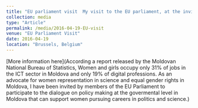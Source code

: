 ```yaml
---
title: "EU parliament visit  My visit to the EU parliament, at the invitation of Siegfried Muresanu,  Current Vice-President of the European People's Partu"
collection: media
type: "Article"
permalink: /media/2016-04-19-EU-visit
venue: "EU Parliament Visit"
date: 2016-04-19
location: "Brussels, Belgium"
---
```


[More information here](According a report released by the Moldovan National Bureau of Statistics, Women and girls occupy only 31% of jobs in the ICT sector in Moldova and only 19% of digital professions. As an advocate for women representation in science and equal gender rights in Moldova, I have been invited by members of the EU Parliament to participate to the dialogue on policy making at the govermental level in Moldova that can support women pursuing careers in politics and science.)
